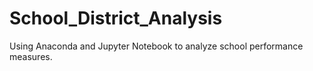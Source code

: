 # School_District_Analysis
Using Anaconda and Jupyter Notebook to analyze school performance measures.
